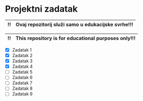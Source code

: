 # Projektni zadatak

:bangbang: | Ovaj repozitorij služi samo u edukacijske svrhe!!!
| --- | --- |

:bangbang: | This repository is for educational purposes only!!!
| --- | --- |

- [x] Zadatak 1
- [x] Zadatak 2
- [x] Zadatak 3
- [x] Zadatak 4
- [ ] Zadatak 5
- [ ] Zadatak 6
- [ ] Zadatak 7
- [ ] Zadatak 8
- [ ] Zadatak 9